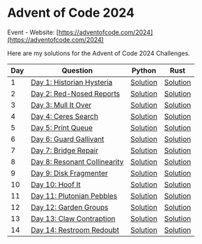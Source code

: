 # Advent of Code 2024

Event - Website: [https://adventofcode.com/2024](https://adventofcode.com/2024)

Here are my solutions for the Advent of Code 2024 Challenges.

| Day | Question                                                            | Python                                                                    | Rust                                                         |
| --- | ------------------------------------------------------------------- | ------------------------------------------------------------------------- | ------------------------------------------------------------ |
| 1   | [Day 1: Historian Hysteria](https://adventofcode.com/2024/day/1)    | [Solution](with_python/with_python/Day%201:%20Historian%20Hysteria.py)    | [Solution](with_rust/src/bin/day_1_historian_hysteria.rs)    |
| 2   | [Day 2: Red-Nosed Reports](https://adventofcode.com/2024/day/2)     | [Solution](with_python/with_python/Day%202:%20Red-Nosed%20Reports.py)     | [Solution](with_rust/src/bin/day_2_red-nosed_reports.rs)     |
| 3   | [Day 3: Mull It Over](https://adventofcode.com/2024/day/3)          | [Solution](with_python/with_python/Day%203:%20Mull%20It%20Over.py)        | [Solution](with_rust/src/bin/day_3_mull_it_over.rs)          |
| 4   | [Day 4: Ceres Search](https://adventofcode.com/2024/day/4)          | [Solution](with_python/with_python/Day%204:%20Ceres%20Search.py)          | [Solution](with_rust/src/bin/day_4_ceres_search.rs)          |
| 5   | [Day 5: Print Queue](https://adventofcode.com/2024/day/5)           | [Solution](with_python/with_python/Day%205:%20Print%20Queue.py)           | [Solution](with_rust/src/bin/day_5_print_queue.rs)           |
| 6   | [Day 6: Guard Gallivant](https://adventofcode.com/2024/day/6)       | [Solution](with_python/with_python/Day%206:%20Guard%20Gallivant.py)       | [Solution](with_rust/src/bin/day_6_guard_gallivant.rs)       |
| 7   | [Day 7: Bridge Repair](https://adventofcode.com/2024/day/7)         | [Solution](with_python/with_python/Day%207:%20Bridge%20Repair.py)         | [Solution](with_rust/src/bin/day_7_bridge_repair.rs)         |
| 8   | [Day 8: Resonant Collinearity](https://adventofcode.com/2024/day/8) | [Solution](with_python/with_python/Day%208:%20Resonant%20Collinearity.py) | [Solution](with_rust/src/bin/day_8_resonant_collinearity.rs) |
| 9   | [Day 9: Disk Fragmenter](https://adventofcode.com/2024/day/9)       | [Solution](with_python/with_python/Day%209:%20Disk%20Fragmenter.py)       | [Solution](with_rust/src/bin/day_9_disk_fragmenter.rs)       |
| 10  | [Day 10: Hoof It](https://adventofcode.com/2024/day/10)             | [Solution](with_python/with_python/Day%2010:%20Hoof%20It.py)              | [Solution](with_rust/src/bin/day_10_hoof_it.rs)              |
| 11  | [Day 11: Plutonian Pebbles](https://adventofcode.com/2024/day/11)   | [Solution](with_python/with_python/Day%2011:%20Plutonian%20Pebbles.py)    | [Solution](with_rust/src/bin/day_11_plutonian_pebbles.rs)    |
| 12  | [Day 12: Garden Groups](https://adventofcode.com/2024/day/12)       | [Solution](with_python/with_python/Day%2012:%20Garden%20Groups.py)        | [Solution](with_rust/src/bin/day_12_garden_groups.rs)        |
| 13  | [Day 13: Claw Contraption](https://adventofcode.com/2024/day/13)    | [Solution](with_python/with_python/Day%2013:%20Claw%20Contraption.py)     | [Solution](with_rust/src/bin/day_13_claw_contraption.rs)     |
| 14  | [Day 14: Restroom Redoubt](https://adventofcode.com/2024/day/14)    | [Solution](with_python/with_python/Day%2014:%20Restroom%20Redoubt.py)     | [Solution](with_rust/src/bin/day_14_restroom_redoubt.rs)     |
